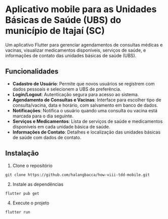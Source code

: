 # Aplicativo mobile para as Unidades Básicas de Saúde (UBS) do município de Itajaí (SC)

Um aplicativo Flutter para gerenciar agendamentos de consultas médicas e vacinas, visualizar
medicamentos disponíveis, serviços de saúde, e informações de contato das unidades básicas de
saúde (UBS).

## Funcionalidades

- **Cadastro de Usuário**: Permite que novos usuários se registrem com dados pessoais e selecionem a
  UBS de preferência.
- **Login/Logout**: Autenticação segura para acesso ao sistema.
- **Agendamento de Consultas e Vacinas**: Interface para escolher tipo de consulta/vacina, data e
  horário, com salvamento em banco de dados.
- **Notificações**: Notifica o usuário quando uma consulta ou vacina está marcada para o dia
  seguinte.
- **Serviços e Medicamentos**: Lista de serviços de saúde e medicamentos disponíveis em cada unidade
  básica de saúde.
- **Informações de Contato**: Detalhes e localização das unidades básicas de saúde com dados de
  contato.

## Instalação

1. Clone o repositório

```
git clone https://github.com/halangbacca/how-viii-tdd-mobile.git
```

2. Instale as dependências

```
flutter pub get
```

4. Execute o projeto

```
flutter run
```




